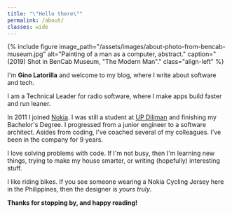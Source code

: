 ```yaml
---
title: "\"Hello there\""
permalink: /about/
classes: wide
---
```

{% include figure
    image_path="/assets/images/about-photo-from-bencab-museum.jpg"
    alt="Painting of a man as a computer, abstract."
    caption="(2019) Shot in BenCab Museum, \"The Modern Man\"."
    class="align-left"
%}

I'm **Gino Latorilla** and welcome to my blog, where I write about software and tech.

I am a Technical Leader for radio software, where I make apps build faster and run leaner.

In 2011 I joined [Nokia](https://www.nokia.com/). I was still a student at [UP Diliman](https://upd.edu.ph/)
and finishing my Bachelor's Degree. I progressed from a junior engineer to a software architect.
Asides from coding, I've coached several of my colleagues. I've been in the company for 9 years.

I love solving problems with code. If I'm not busy, then I'm learning new things,
trying to make my house smarter, or writing (hopefully) interesting stuff.

I like riding bikes. If you see someone wearing a Nokia Cycling Jersey here in the Philippines,
then the designer is *yours truly*.

**Thanks for stopping by, and happy reading!**
